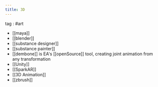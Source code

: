 ```yaml
---
title: 3D
---
```

tag : #art 
- [[maya]]
- [[blender]]
- [[substance designer]]
- [[substance painter]]
- [[dembone]] is  EA's [[openSource]] tool, creating joint animation from any transformation
- [[Unity]]
- [[SparkAR]]
- [[3D Animation]]
- [[zbrush]]